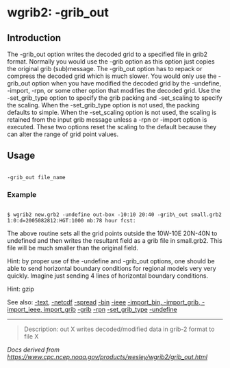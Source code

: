# wgrib2: -grib_out

## Introduction

The -grib_out option writes the decoded grid to a
specified file in grib2 format. Normally you would use the
-grib option as this option just copies the original grib (sub)message.
The -grib_out option has to repack or compress the decoded grid which
is much slower.
You would only use the
-grib_out option when you have modified
the decoded grid by
the -undefine, -import,
-rpn, or some other option that modifies the
decoded grid.
Use the -set_grib_type option
to specify the grib packing and -set_scaling to specify the scaling.
When the -set_grib_type option is not used, the packing defaults
to simple.
When the -set_scaling option is not used, the scaling is retained
from the input grib message unless a -rpn or -import
option is executed. These two options reset the scaling to the default because they
can alter the range of grid point values.

## Usage

```

-grib_out file_name

```

### Example

```

$ wgrib2 new.grb2 -undefine out-box -10:10 20:40 -grib\_out small.grb2
1:0:d=2005082812:HGT:1000 mb:78 hour fcst:

```

The above routine sets all the grid points outside the 10W-10E 20N-40N to
undefined and then writes the resultant field as a grib file
in small.grb2. This file will be much smaller than the original field.

Hint: by proper use of the -undefine and -grib_out options, one
should be able to send horizontal boundary conditions for
regional models very very quickly. Imagine just sending
4 lines of horizontal boundary conditions.

Hint: gzip

See also: [-text](./text.md),
[-netcdf](./netcdf.md)
[-spread](./spread.md)
[-bin](./bin.md)
[-ieee](./ieee.md)
[-import_bin, -import_grib, -import_ieee, import_grib](./import_bin.md)
[-grib](./grib.md)
[-rpn](./rpn.md)
[-set_grib_type](./set_grib_type.md)
[-undefine](./undefine.md)

---

> Description: out X writes decoded/modified data in grib-2 format to file X

_Docs derived from <https://www.cpc.ncep.noaa.gov/products/wesley/wgrib2/grib_out.html>_
